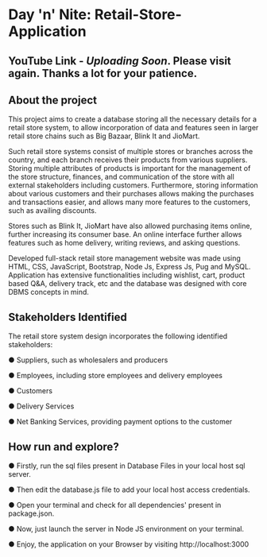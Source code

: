 # Day 'n' Nite: Retail-Store-Application

##  YouTube Link - *Uploading Soon*. Please visit again. Thanks a lot for your patience.

## About the project
This project aims to create a database storing all the necessary details for a retail store system, to allow incorporation of data and features seen in larger retail store chains such as Big Bazaar, Blink It and JioMart.

Such retail store systems consist of multiple stores or branches across the country, and each branch receives their products from various suppliers. Storing multiple attributes of products is important for the management of the store structure, finances, and communication of the store with all external stakeholders including customers. Furthermore, storing information about various customers and their purchases allows making the purchases and transactions easier, and allows many more features to the customers, such as availing discounts.

Stores such as Blink It, JioMart have also allowed purchasing items online, further increasing its consumer base.
An online interface further allows features such as home delivery, writing reviews, and asking questions.

Developed full-stack retail store management website was made using HTML, CSS, JavaScript, Bootstrap, Node Js, Express Js, Pug and MySQL. Application has extensive functionalities including wishlist, cart, product based Q&amp;A, delivery track, etc and the database was designed with core DBMS concepts in mind.


## Stakeholders Identified
The retail store system design incorporates the following identified stakeholders:

● Suppliers, such as wholesalers and producers

● Employees, including store employees and delivery employees

● Customers

● Delivery Services

● Net Banking Services, providing payment options to the customer


## How run and explore?

● Firstly, run the sql files present in Database Files in your local host sql server.

● Then edit the database.js file to add your local host access credentials.

● Open your terminal and check for all dependencies' present in package.json.

● Now, just launch the server in Node JS environment on your terminal.

● Enjoy, the application on your Browser by visiting http://localhost:3000
